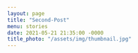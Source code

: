 ```yaml
---
layout: page
title: "Second-Post"
menu: stories
date: 2021-05-21 21:35:00 -0000
title_photo: "/assets/img/thumbnail.jpg"
---
```


